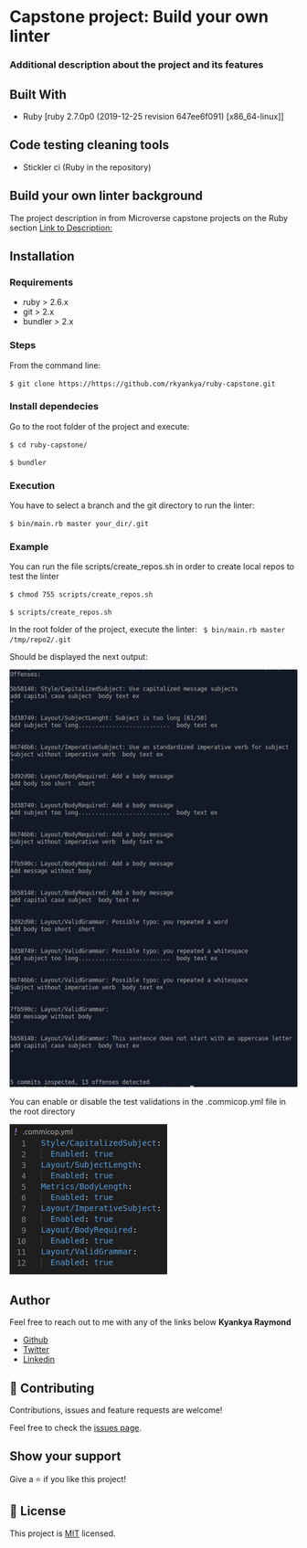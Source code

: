 
# Capstone project: Build your own linter

### Additional description about the project and its features

## Built With

- Ruby [ruby 2.7.0p0 (2019-12-25 revision 647ee6f091) [x86_64-linux]]


## Code testing cleaning tools

- Stickler ci (Ruby in the repository)

## Build your own linter background
The project description in from Microverse capstone projects on the Ruby section [Link to Description:](https://www.notion.so/Build-your-own-linter-b17a3c22f7b940c98ca1980250720769)

## Installation

### Requirements

- ruby > 2.6.x
- git > 2.x
- bundler > 2.x

### Steps

From the command line:

   `$ git clone https://https://github.com/rkyankya/ruby-capstone.git`

### Install dependecies

Go to the root folder of the project and execute:

   `$ cd ruby-capstone/`
   
   `$ bundler`

### Execution

You have to select a branch and the git directory to run the linter:

   `$ bin/main.rb master your_dir/.git`
    
### Example
You can run the file scripts/create_repos.sh in order to create local repos to test the linter

`$ chmod 755 scripts/create_repos.sh`

`$ scripts/create_repos.sh`

In the root folder of the project, execute the linter:
   ` $ bin/main.rb master /tmp/repo2/.git`
   
Should be displayed the next output:

![offenses](./assets/offenses.png)

You can enable or disable the test validations in the .commicop.yml file in the root directory

![validations](./assets/validations.png)

## Author
Feel free to reach out to me with any of the links below
**Kyankya Raymond**
   

 - [Github](https://github.com/rkyankya)
 - [Twitter](https://twitter.com/rkyankya)
 - [Linkedin](https://www.linkedin.com/in/kyankya-raymond-79461215a/)

## 🤝 Contributing

Contributions, issues and feature requests are welcome!

Feel free to check the [issues page](https://github.com/rkyankya/HTML-Capstone/issues).

## Show your support

Give a ⭐️ if you like this project!


## 📝 License

This project is [MIT](lic.url) licensed.

